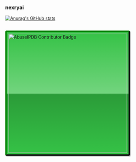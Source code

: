 ### nexryai
[![Anurag's GitHub stats](https://github-readme-stats.vercel.app/api?username=nexryai&count_private=true&show_icons=true&theme=tokyonight&hide_rank=true)](https://github.com/anuraghazra/github-readme-stats)
<br>

<br> <a href="https://www.abuseipdb.com/user/67897" title="AbuseIPDB is an IP address blacklist for webmasters and sysadmins to report IP addresses engaging in abusive behavior on their networks">
	<img src="https://www.abuseipdb.com/contributor/67897.svg" alt="AbuseIPDB Contributor Badge" style="width: 381px;border-radius: 5px;border-top: 5px solid #058403;border-right: 5px solid #111;border-bottom: 5px solid #111;border-left: 5px solid #058403;padding: 5px;background: #35c246 linear-gradient(rgba(255,255,255,0), rgba(255,255,255,.3) 50%, rgba(0,0,0,.2) 51%, rgba(0,0,0,0));padding: 5px;box-shadow: 2px 2px 1px 1px rgba(0, 0, 0, .2);">
</a>
